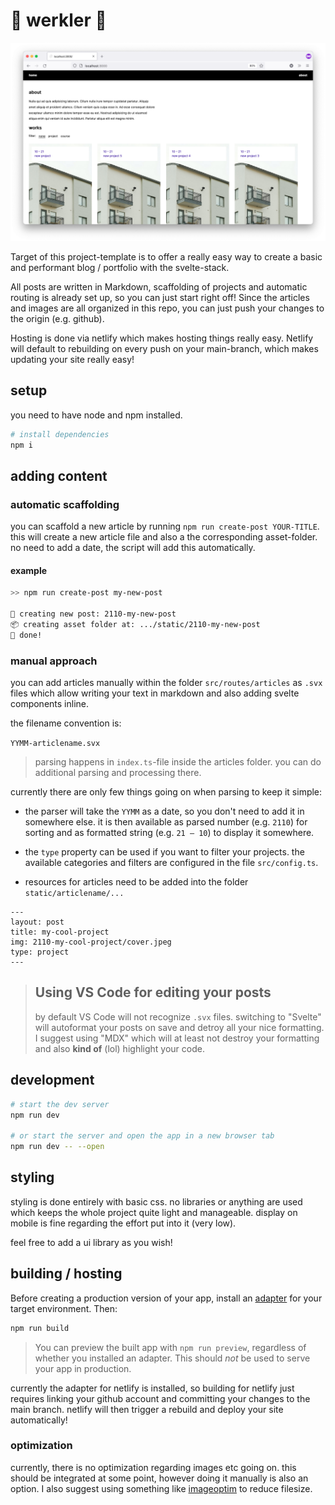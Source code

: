 # 👷 werkler 👷

![cover image](github/cover.png)

Target of this project-template is to offer a really easy way to create a basic and performant blog / portfolio with the svelte-stack.

All posts are written in Markdown, scaffolding of projects and automatic routing is already set up, so you can just start right off!
Since the articles and images are all organized in this repo, you can just push your changes to the origin (e.g. github).

Hosting is done via netlify which makes hosting things really easy. Netlify will default to rebuilding on every push on your main-branch, which makes updating your site really easy!

## setup

you need to have node and npm installed.

```bash
# install dependencies
npm i
```

## adding content

### automatic scaffolding

you can scaffold a new article by running `npm run create-post YOUR-TITLE`.
this will create a new article file and also a the corresponding asset-folder.
no need to add a date, the script will add this automatically.

#### example

```bash
>> npm run create-post my-new-post

🐥 creating new post: 2110-my-new-post
📦 creating asset folder at: .../static/2110-my-new-post
🥳 done!
```

### manual approach

you can add articles manually within the folder `src/routes/articles` as `.svx` files which allow writing your text in markdown and also adding svelte components inline.

the filename convention is:

`YYMM-articlename.svx`

> parsing happens in `index.ts`-file inside the articles folder. you can do additional parsing and processing there.

currently there are only few things going on when parsing to keep it simple:

- the parser will take the `YYMM` as a date, so you don't need to add it in somewhere else. it is then available as parsed number (e.g. `2110`) for sorting and as formatted string (e.g. `21 – 10`) to display it somewhere.

- the `type` property can be used if you want to filter your projects. the available categories and filters are configured in the file `src/config.ts`.

- resources for articles need to be added into the folder `static/articlename/...`

```
---
layout: post
title: my-cool-project
img: 2110-my-cool-project/cover.jpeg
type: project
---
```

> ## Using VS Code for editing your posts
>
> by default VS Code will not recognize `.svx` files. switching to "Svelte" will autoformat your posts on save and detroy all your nice formatting. I suggest using "MDX" which will at least not destroy your formatting and also **kind of** (lol) highlight your code.

## development

```bash
# start the dev server
npm run dev

# or start the server and open the app in a new browser tab
npm run dev -- --open
```

## styling

styling is done entirely with basic css. no libraries or anything are used which keeps the whole project quite light and manageable. display on mobile is fine regarding the effort put into it (very low).

feel free to add a ui library as you wish!

## building / hosting

Before creating a production version of your app, install an [adapter](https://kit.svelte.dev/docs#adapters) for your target environment. Then:

```bash
npm run build
```

> You can preview the built app with `npm run preview`, regardless of whether you installed an adapter. This should _not_ be used to serve your app in production.

currently the adapter for netlify is installed, so building for netlify just requires linking your github account and committing your changes to the main branch. netlify will then trigger a rebuild and deploy your site automatically!

### optimization

currently, there is no optimization regarding images etc going on. this should be integrated at some point, however doing it manually is also an option. I also suggest using something like [imageoptim](https://imageoptim.com/mac) to reduce filesize.
